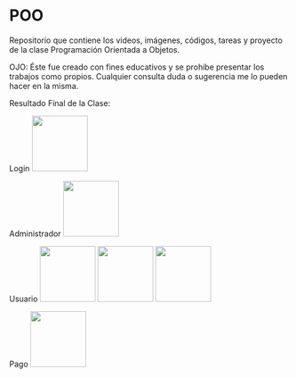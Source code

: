 # POO

Repositorio que contiene los videos, imágenes, códigos, tareas y proyecto de la clase Programación Orientada a Objetos.

OJO: Éste fue creado con fines educativos y se prohibe presentar los trabajos como propios. Cualquier consulta duda o sugerencia me lo pueden hacer en la misma.

Resultado Final de la Clase:

Login
<img src="https://i.imgur.com/sJx6A9R.png" style=" width:100px ; height:100px " />

Administrador
<img src="https://i.imgur.com/1smYVs0.png" style=" width:100px ; height:100px " />

Usuario
<img src="https://i.imgur.com/6YlYHzV.png" style=" width:100px ; height:100px " />
<img src="https://i.imgur.com/yyPpHUg.png" style=" width:100px ; height:100px " />
<img src="https://i.imgur.com/RRZhfxx.png" style=" width:100px ; height:100px " />


Pago
<img src="https://i.imgur.com/LvEQYkP.png" style=" width:100px ; height:100px " />
